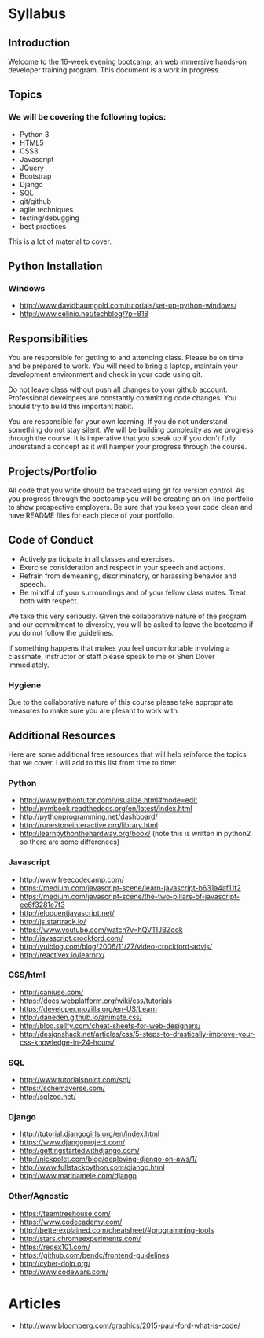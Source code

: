 # Syllabus
## Introduction

Welcome to the 16-week evening bootcamp; an web immersive hands-on developer training program. This document is a work in progress.

## Topics

### We will be covering the following topics:

* Python 3
* HTML5
* CSS3
* Javascript
* JQuery
* Bootstrap
* Django
* SQL
* git/github
* agile techniques
* testing/debugging
* best practices

This is a lot of material to cover.

## Python Installation

### Windows
* http://www.davidbaumgold.com/tutorials/set-up-python-windows/
* http://www.celinio.net/techblog/?p=818

## Responsibilities

You are responsible for getting to and attending class.  Please be on time and be prepared to work.  You will need to bring a laptop, maintain your development environment and check in your code using git.

Do not leave class without push all changes to your github account.  Professional developers are constantly committing code changes.  You should try to build this important habit.

You are responsible for your own learning.  If you do not understand something do not stay silent.  We will be building complexity as we progress through the course.  It is imperative that you speak up if you don't fully understand a concept as it will hamper your progress through the course.

## Projects/Portfolio

All code that you write should be tracked using git for version control.  As you progress through the bootcamp you will be creating an on-line portfolio to show prospective employers.  Be sure that you keep your code clean and have README files for each piece of your portfolio.  

## Code of Conduct

* Actively participate in all classes and exercises.
* Exercise consideration and respect in your speech and actions.
* Refrain from demeaning, discriminatory, or harassing behavior and speech.
* Be mindful of your surroundings and of your fellow class mates.  Treat both with respect.

We take this very seriously.  Given the collaborative nature of the program and our commitment to diversity, you will be asked to leave the bootcamp if you do not follow the guidelines.

If something happens that makes you feel uncomfortable involving a classmate, instructor or staff please speak to me or Sheri Dover immediately.

### Hygiene

Due to the collaborative nature of this course please take appropriate measures to make sure you are plesant to work with.

## Additional Resources

Here are some additional free resources that will help reinforce the topics that we cover.  I will add to this list from time to time:

### Python

* http://www.pythontutor.com/visualize.html#mode=edit
* http://pymbook.readthedocs.org/en/latest/index.html
* http://pythonprogramming.net/dashboard/
* http://runestoneinteractive.org/library.html
* http://learnpythonthehardway.org/book/ (note this is written in python2 so there are some differences)

### Javascript

* http://www.freecodecamp.com/
* https://medium.com/javascript-scene/learn-javascript-b631a4af11f2
* https://medium.com/javascript-scene/the-two-pillars-of-javascript-ee6f3281e7f3
* http://eloquentjavascript.net/
* http://js.startrack.io/
* https://www.youtube.com/watch?v=hQVTIJBZook
* http://javascript.crockford.com/
* http://yuiblog.com/blog/2006/11/27/video-crockford-advjs/
* http://reactivex.io/learnrx/

### CSS/html

* http://caniuse.com/
* https://docs.webplatform.org/wiki/css/tutorials
* https://developer.mozilla.org/en-US/Learn
* http://daneden.github.io/animate.css/
* http://blog.sellfy.com/cheat-sheets-for-web-designers/
* http://designshack.net/articles/css/5-steps-to-drastically-improve-your-css-knowledge-in-24-hours/

### SQL

* http://www.tutorialspoint.com/sql/
* https://schemaverse.com/
* http://sqlzoo.net/

### Django

* http://tutorial.djangogirls.org/en/index.html
* https://www.djangoproject.com/
* http://gettingstartedwithdjango.com/
* http://nickpolet.com/blog/deploying-django-on-aws/1/
* http://www.fullstackpython.com/django.html
* http://www.marinamele.com/django

### Other/Agnostic

* https://teamtreehouse.com/
* https://www.codecademy.com/
* http://betterexplained.com/cheatsheet/#programming-tools
* http://stars.chromeexperiments.com/
* https://regex101.com/
* https://github.com/bendc/frontend-guidelines
* http://cyber-dojo.org/
* http://www.codewars.com/

# Articles

* http://www.bloomberg.com/graphics/2015-paul-ford-what-is-code/
